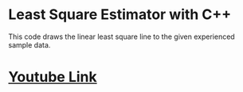 # Least Square Estimator with C++

This code draws the linear least square line to the given experienced sample data.


# [Youtube Link](https://www.youtube.com/watch?v=I0XArE3EZmA)
